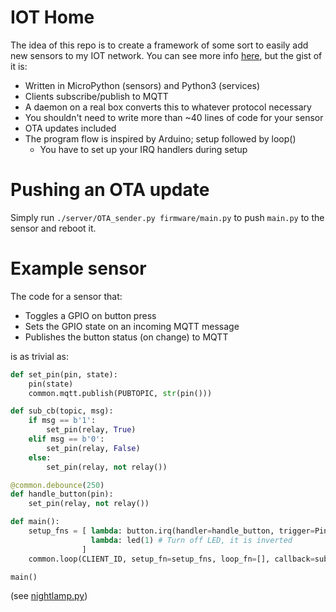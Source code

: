 # IOT Home

The idea of this repo is to create a framework of some sort to easily add new sensors to my IOT network.
You can see more info [here](https://blog.davidventura.com.ar/iot-house-with-sonoff-and-micropython-part-1.html), but the gist of it is:

* Written in MicroPython (sensors) and Python3 (services)
* Clients subscribe/publish to MQTT 
* A daemon on a real box converts this to whatever protocol necessary
* You shouldn't need to write more than ~40 lines of code for your sensor
* OTA updates included
* The program flow is inspired by Arduino; setup followed by loop()
    * You have to set up your IRQ handlers during setup


# Pushing an OTA update

Simply run `./server/OTA_sender.py firmware/main.py` to push `main.py` to the sensor and reboot it.

# Example sensor

The code for a sensor that:
* Toggles a GPIO on button press
* Sets the GPIO state on an incoming MQTT message
* Publishes the button status (on change) to MQTT

is as trivial as:

```python
def set_pin(pin, state):
    pin(state)
    common.mqtt.publish(PUBTOPIC, str(pin()))

def sub_cb(topic, msg):
    if msg == b'1':
        set_pin(relay, True)
    elif msg == b'0':
        set_pin(relay, False)
    else:
        set_pin(relay, not relay())

@common.debounce(250)
def handle_button(pin):
    set_pin(relay, not relay())

def main():
    setup_fns = [ lambda: button.irq(handler=handle_button, trigger=Pin.IRQ_RISING),
                  lambda: led(1) # Turn off LED, it is inverted
                ]
    common.loop(CLIENT_ID, setup_fn=setup_fns, loop_fn=[], callback=sub_cb, subtopic=SUBTOPIC)

main()
```


(see [nightlamp.py](firmware/nightlamp.py))
